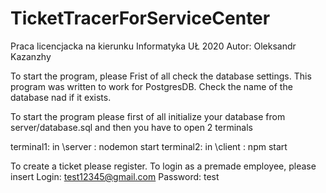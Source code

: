 ﻿# TicketTracerForServiceCenter

Praca licencjacka na kierunku Informatyka UŁ 2020
Autor: Oleksandr Kazanzhy

To start the program, please Frist of all check the database settings. This program was written to work for PostgresDB.
Check the name of the database nad if it exists.

To start the program please first of all initialize your database from server/database.sql and then you have to open 2 terminals

terminal1: in \server : nodemon start 
terminal2: in \client : npm start

To create a ticket please register.
To login as a premade employee, please insert Login: test12345@gmail.com Password: test
